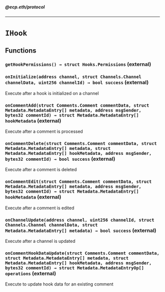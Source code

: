 ##### @ecp.eth/protocol

----

# `IHook`











## Functions

### `getHookPermissions() → struct Hooks.Permissions` (external)





### `onInitialize(address channel, struct Channels.Channel channelData, uint256 channelId) → bool success` (external)

Execute after a hook is initialized on a channel




### `onCommentAdd(struct Comments.Comment commentData, struct Metadata.MetadataEntry[] metadata, address msgSender, bytes32 commentId) → struct Metadata.MetadataEntry[] hookMetadata` (external)

Execute after a comment is processed




### `onCommentDelete(struct Comments.Comment commentData, struct Metadata.MetadataEntry[] metadata, struct Metadata.MetadataEntry[] hookMetadata, address msgSender, bytes32 commentId) → bool success` (external)

Execute after a comment is deleted




### `onCommentEdit(struct Comments.Comment commentData, struct Metadata.MetadataEntry[] metadata, address msgSender, bytes32 commentId) → struct Metadata.MetadataEntry[] hookMetadata` (external)

Execute after a comment is edited




### `onChannelUpdate(address channel, uint256 channelId, struct Channels.Channel channelData, struct Metadata.MetadataEntry[] metadata) → bool success` (external)

Execute after a channel is updated




### `onCommentHookDataUpdate(struct Comments.Comment commentData, struct Metadata.MetadataEntry[] metadata, struct Metadata.MetadataEntry[] hookMetadata, address msgSender, bytes32 commentId) → struct Metadata.MetadataEntryOp[] operations` (external)

Execute to update hook data for an existing comment






